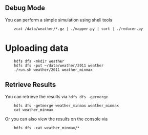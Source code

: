 ## Debug Mode

You can perform a simple simulation using shell tools

        zcat /data/weather/*.gz | ./mapper.py | sort | ./reducer.py 

# Uploading data

        hdfs dfs -mkdir weather
        hdfs dfs -put ~/data/weather/2011 weather
        ./run.sh weather/2011 weather_minmax

## Retrieve Results

You can retrieve the results via `hdfs dfs -germerge`

        hdfs dfs -getmerge weather_minmax weather_minmax
        cat weather_minmax

Or you can also view the results on the console via

        hdfs dfs -cat weather_minmax/*
        